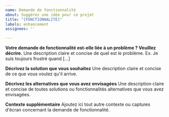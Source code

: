 ```yaml
---
name: Demande de fonctionnalité
about: Suggérez une idée pour ce projet
title: "[FONCTIONNALITÉ]"
labels: enhancement
assignees: ''

---
```


**Votre demande de fonctionnalité est-elle liée à un problème ? Veuillez décrire.**
Une description claire et concise de quel est le problème. Ex. Je suis toujours frustré quand [...]

**Décrivez la solution que vous souhaitez**
Une description claire et concise de ce que vous voulez qu'il arrive.

**Décrivez les alternatives que vous avez envisagées**
Une description claire et concise de toutes solutions ou fonctionnalités alternatives que vous avez envisagées.

**Contexte supplémentaire**
Ajoutez ici tout autre contexte ou captures d'écran concernant la demande de fonctionnalité.
